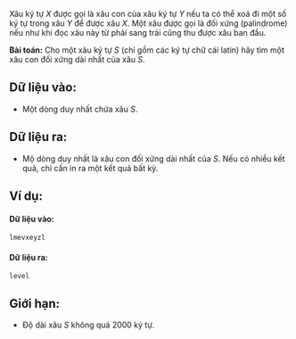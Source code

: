 Xâu ký tự $X$ được gọi là xâu con của xâu ký tự $Y$ nếu ta có thể xoá đi một số ký tự trong xâu $Y$ để được xâu $X$.
Một xâu được gọi là đối xứng (palindrome) nếu như khi đọc xâu này từ phải sang trái cũng thu được xâu ban đầu.

**Bài toán:** Cho một xâu ký tự $S$ (chỉ gồm các ký tự chữ cái latin) hãy tìm một xâu con đối xứng dài nhất của xâu $S$.

## Dữ liệu vào:
- Một dòng duy nhất chứa xâu $S$.

## Dữ liệu ra:
- Mộ dòng duy nhất là xâu con đối xứng dài nhất của $S$. Nếu có nhiều kết quả, chỉ cần in ra một kết quả bất kỳ.

## Ví dụ:
#### Dữ liệu vào:
```
lmevxeyzl
```

#### Dữ liệu ra:
```
level
```

## Giới hạn:
- Độ dài xâu $S$ không quá $2000$ ký tự.